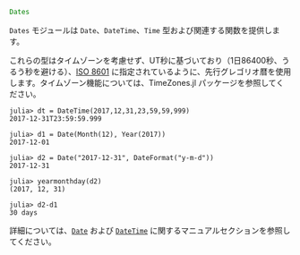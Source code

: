 ```julia
Dates
```

`Dates` モジュールは `Date`、`DateTime`、`Time` 型および関連する関数を提供します。

これらの型はタイムゾーンを考慮せず、UT秒に基づいており（1日86400秒、うるう秒を避ける）、[ISO 8601](https://en.wikipedia.org/wiki/ISO_8601) に指定されているように、先行グレゴリオ暦を使用します。タイムゾーン機能については、TimeZones.jl パッケージを参照してください。

```jldoctest
julia> dt = DateTime(2017,12,31,23,59,59,999)
2017-12-31T23:59:59.999

julia> d1 = Date(Month(12), Year(2017))
2017-12-01

julia> d2 = Date("2017-12-31", DateFormat("y-m-d"))
2017-12-31

julia> yearmonthday(d2)
(2017, 12, 31)

julia> d2-d1
30 days
```

詳細については、[`Date`](@ref) および [`DateTime`](@ref) に関するマニュアルセクションを参照してください。
